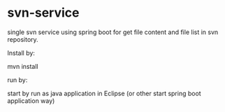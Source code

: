 # svn-service

single svn service using spring boot for get file content and file list in svn repository.

Install by:

mvn install

run by:

start by run as java application in Eclipse (or other start spring boot application way)
